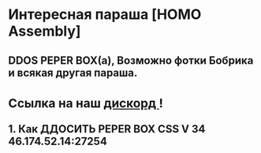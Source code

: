<DOCTYPE html>
<html>
<head>
<title> UH</title>
<link href="style.css" rel="stylesheet" type="text/css"/>
</head>
<body>
          <h1> <a>  Интересная параша [HOMO Assembly] </a> </h1>
      <h2><a1> DDOS PEPER BOX(а), <a> Возможно фотки Бобрика и всякая другая параша. </a> 
    <h3>Ссылка на наш <a href= "https://discordapp.com/invite/djhDbcS"> дискорд </a>!</h3>    
1. <a1 href= "https://princephobos.github.io/">Как ДДОСИТЬ PEPER BOX CSS V 34 46.174.52.14:27254 </a1>        
</body>
</html>
